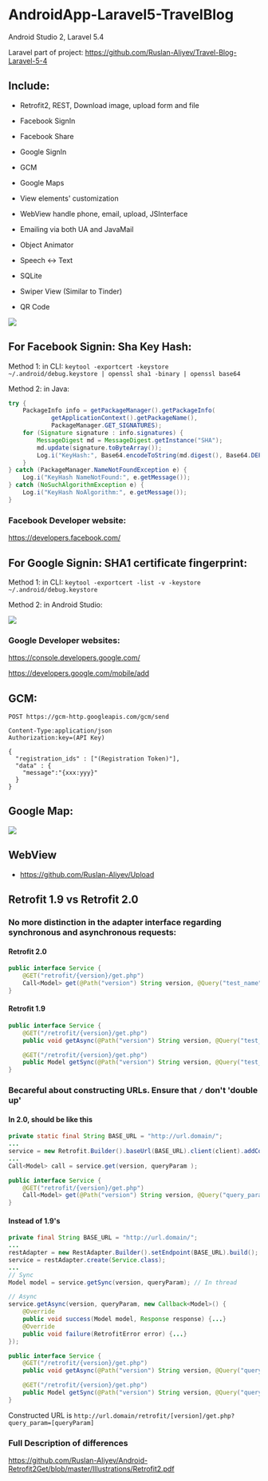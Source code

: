 # AndroidApp-Laravel5-TravelBlog
Android Studio 2, Laravel 5.4

Laravel part of project: https://github.com/Ruslan-Aliyev/Travel-Blog-Laravel-5-4

## Include:

- Retrofit2, REST, Download image, upload form and file

- Facebook SignIn

- Facebook Share

- Google SignIn

- GCM

- Google Maps

- View elements' customization

- WebView handle phone, email, upload, JSInterface

- Emailing via both UA and JavaMail

- Object Animator

- Speech <-> Text

- SQLite

- Swiper View (Similar to Tinder)

- QR Code

![](https://raw.githubusercontent.com/Ruslan-Aliyev/Travel-Blog-Android/master/Screenshot.png)

## For Facebook Signin: Sha Key Hash:

Method 1: in CLI: `keytool -exportcert -keystore ~/.android/debug.keystore | openssl sha1 -binary | openssl base64`

Method 2: in Java:

```java
try {
    PackageInfo info = getPackageManager().getPackageInfo(
            getApplicationContext().getPackageName(),
            PackageManager.GET_SIGNATURES);
    for (Signature signature : info.signatures) {
        MessageDigest md = MessageDigest.getInstance("SHA");
        md.update(signature.toByteArray());
        Log.i("KeyHash:", Base64.encodeToString(md.digest(), Base64.DEFAULT));
    }
} catch (PackageManager.NameNotFoundException e) {
    Log.i("KeyHash NameNotFound:", e.getMessage());
} catch (NoSuchAlgorithmException e) {
    Log.i("KeyHash NoAlgorithm:", e.getMessage());
}
```

### Facebook Developer website:

https://developers.facebook.com/

## For Google Signin: SHA1 certificate fingerprint:

Method 1: in CLI: `keytool -exportcert -list -v -keystore ~/.android/debug.keystore`

Method 2: in Android Studio:

![](https://raw.githubusercontent.com/Ruslan-Aliyev/Travel-Blog-Android/master/ShaCertFingerprint.png)

### Google Developer websites:

https://console.developers.google.com/

https://developers.google.com/mobile/add

## GCM:

`POST https://gcm-http.googleapis.com/gcm/send`

```
Content-Type:application/json
Authorization:key=(API Key)

{
  "registration_ids" : ["(Registration Token)"],
  "data" : {
    "message":"{xxx:yyy}"
  }
}
```

## Google Map:

![](https://raw.githubusercontent.com/Ruslan-Aliyev/Travel-Blog-Android/master/MapApi.png)

## WebView
 
- https://github.com/Ruslan-Aliyev/Upload

## Retrofit 1.9 vs Retrofit 2.0

### No more distinction in the adapter interface regarding synchronous and asynchronous requests:

#### Retrofit 2.0
```java
public interface Service {
    @GET("retrofit/{version}/get.php")
    Call<Model> get(@Path("version") String version, @Query("test_name") String test_name);
}
```

#### Retrofit 1.9
```java
public interface Service {
    @GET("/retrofit/{version}/get.php")
    public void getAsync(@Path("version") String version, @Query("test_name") String test_name, Callback<Model> response);

    @GET("/retrofit/{version}/get.php")
    public Model getSync(@Path("version") String version, @Query("test_name") String test_name);
}
```

### Becareful about constructing URLs. Ensure that `/` don't 'double up'

#### In 2.0, should be like this
```java
private static final String BASE_URL = "http://url.domain/";
...
service = new Retrofit.Builder().baseUrl(BASE_URL).client(client).addConverterFactory(GsonConverterFactory.create()).build().create(Service.class);
...
Call<Model> call = service.get(version, queryParam );
```

```java
public interface Service {
    @GET("retrofit/{version}/get.php")
    Call<Model> get(@Path("version") String version, @Query("query_param") String queryParam);
}
```

#### Instead of 1.9's
```java
private final String BASE_URL = "http://url.domain/";
...
restAdapter = new RestAdapter.Builder().setEndpoint(BASE_URL).build();
service = restAdapter.create(Service.class);
...
// Sync
Model model = service.getSync(version, queryParam); // In thread

// Async
service.getAsync(version, queryParam, new Callback<Model>() {
    @Override
    public void success(Model model, Response response) {...}
    @Override
    public void failure(RetrofitError error) {...}
});
```

```java
public interface Service {
    @GET("/retrofit/{version}/get.php")
    public void getAsync(@Path("version") String version, @Query("query_param") String queryParam, Callback<Model> response);

    @GET("/retrofit/{version}/get.php")
    public Model getSync(@Path("version") String version, @Query("query_param") String queryParam);
}
```

Constructed URL is `http://url.domain/retrofit/[version]/get.php?query_param=[queryParam]`

### Full Description of differences

https://github.com/Ruslan-Aliyev/Android-Retrofit2Get/blob/master/Illustrations/Retrofit2.pdf
